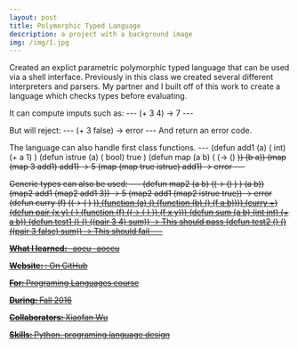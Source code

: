 ```yaml
---
layout: post
title: Polymorphic Typed Language
description: a project with a background image
img: /img/1.jpg
---
```


Created an explict parametric polymorphic typed language that can be used via a shell interface. Previously in this class we created several different interpreters and parsers. My partner and I built off of this work to create a language which checks types before evaluating. 

It can compute imputs such as:
	---
	(+ 3 4)  -> 7
	---

But will reject:
	---
	(+ 3 false) -> error
	---
And return an error code.

The language can also handle first class functions.
	---
	(defun add1 (a) ( int) (+ a 1) )
	(defun istrue (a) ( bool) true )
	(defun map (a b) (<T> (-> (<T>) <S>)) (b a))
	(map (map 3 add1) add1)   -> 5
	(map (map true istrue) add1)  -> error
	---

Generic types can also be used:
	---
	(defun map2 (a b) ((-> (<T>) <S>) <T>) (a b))
	(map2 add1 (map2 add1 3))   -> 5
	(map2 add1 (map2 istrue true))  -> error
	(defun curry (f) ((-> (<S> <T>) <U>)) (function (a) (<S>) (function (b) (<T>) (f a b))))
	(curry +)
	(defun pair (x y) (<T> <S>) (function (f) ((-> (<T> <S>) <U>)) (f x y)))
	(defun sum (a b) (int int) (+ a b)) 
	(defun test1 () () ((pair 3 4) sum))    -> This should pass
	(defun test2 () () ((pair 3 false) sum))    -> This should fail
	---


<b>What I learned:</b>
-aoeu
-aoeeu

<b>Website: </b>: <a href="https://github.com/LucyWilcox/PL-2016/blob/master/final.py">On GitHub</a>

<b>For: </b>Programing Languages course

<b>During: </b>Fall 2016

<b>Collaborators: </b>Xiaofan Wu

<b>Skills: </b>Python, programing language design
